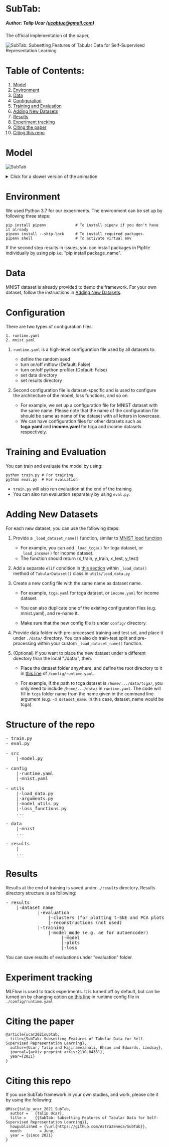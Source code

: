 # SubTab: 
##### Author: Talip Ucar (ucabtuc@gmail.com)

The official implementation of the paper, 

![SubTab: Subsetting Features of Tabular Data for Self-Supervised Representation Learning](https://arxiv.org/abs/2110.04361)

# Table of Contents:

1. [Model](#model)
2. [Environment](#environment)
3. [Data](#data)
4. [Configuration](#configuration)
5. [Training and Evaluation](#training-and-evaluation)
6. [Adding New Datasets](#adding-new-datasets)
7. [Results](#results)
8. [Experiment tracking](#experiment-tracking)
9. [Citing the paper](#citing-the-paper)
10. [Citing this repo](#citing-this-repo)


# Model

![SubTab](./assets/SubTab.gif)

<details>
  <summary>Click for a slower version of the animation</summary>

![SubTab](./assets/SubTab_slow.gif)

</details>


# Environment
We used Python 3.7 for our experiments. The environment can be set up by following three steps:

```
pip install pipenv             # To install pipenv if you don't have it already
pipenv install --skip-lock     # To install required packages. 
pipenv shell                   # To activate virtual env
```

If the second step results in issues, you can install packages in Pipfile individually by using pip i.e. "pip install package_name". 

# Data
MNIST dataset is already provided to demo the framework. For your own dataset, follow the instructions in [Adding New Datasets](#adding-new-datasets).

# Configuration
There are two types of configuration files:
```
1. runtime.yaml
2. mnist.yaml
```

1. ```runtime.yaml``` is a high-level configuration file used by all datasets to:

   - define the random seed
   - turn on/off mlflow (Default: False)
   - turn on/off python profiler (Default: False)
   - set data directory
   - set results directory

2. Second configuration file is dataset-specific and is used to configure the architecture of the model, loss functions, and so on. 

   - For example, we set up a configuration file for MNIST dataset with the same name. 
   Please note that the name of the configuration file should be same as name of the dataset with all letters in lowercase. 
   - We can have configuration files for other datasets such as **tcga.yaml** and **income.yaml** for tcga and income datasets respectively.



# Training and Evaluation
You can train and evaluate the model by using:

```
python train.py # For training
python eval.py  # For evaluation
```

   - ```train.py``` will also run evaluation at the end of the training. 
   - You can also run evaluation separately by using ```eval.py```.


# Adding New Datasets

For each new dataset, you can use the following steps:

1. Provide a ```_load_dataset_name()``` function, similar to [MNIST load function](https://github.com/AstraZeneca/SubTab/blob/2ef38963a86dfc216c927fed212ab045c4092a8e/utils/load_data.py#L174-L190)

   - For example, you can add ```_load_tcga()``` for tcga dataset, or ```_load_income()``` for income dataset. 
   - The function should return (x_train, y_train, x_test, y_test)

2. Add a separate ```elif``` condition in [this section](https://github.com/AstraZeneca/SubTab/blob/2ef38963a86dfc216c927fed212ab045c4092a8e/utils/load_data.py#L110-L112) within ```_load_data()``` method of ```TabularDataset()``` class in ```utils/load_data.py```

3. Create a new config file with the same name as dataset name.
   - For example, ```tcga.yaml``` for tcga dataset, or ```income.yaml``` for income dataset.
   - You can also duplicate one of the existing configuration files (e.g. mnist.yaml), and re-name it.

   - Make sure that the new config file is under ```config/``` directory.

4. Provide data folder with pre-processed training and test set, and place it under ```./data/``` directory. 
You can also do train-test split and pre-processing within your custom ```_load_dataset_name()``` function.

5. (Optional) If you want to place the new dataset under a different directory than the local "./data/", then:
   - Place the dataset folder anywhere, and define the root directory to it in [this line](https://github.com/AstraZeneca/SubTab/blob/2ef38963a86dfc216c927fed212ab045c4092a8e/config/runtime.yaml#L5)
of ```/config/runtime.yaml```. 

   - For example, if the path to tcga dataset is ```/home/.../data/tcga/```, 
   you only need to include ```/home/.../data/``` in ```runtime.yaml```. 
   The code will fill in ```tcga``` folder name from the name given in the command line argument
   (e.g. ```-d dataset_name```. In this case, dataset_name would be tcga).

# Structure of the repo
<pre>
- train.py
- eval.py

- src
    |-model.py
    
- config
    |-runtime.yaml
    |-mnist.yaml
    
- utils
    |-load_data.py
    |-arguments.py
    |-model_utils.py
    |-loss_functions.py
    ...
    
- data
    |-mnist
    ...
    
- results
    |
    ...
</pre>

# Results

Results at the end of training is saved under ```./results``` directory. Results directory structure is as following:

<pre>
- results
    |-dataset name
            |-evaluation
                |-clusters (for plotting t-SNE and PCA plots of embeddings)
                |-reconstructions (not used)
            |-training
                |-model_mode (e.g. ae for autoencoder)   
                     |-model
                     |-plots
                     |-loss
</pre>

You can save results of evaluations under "evaluation" folder. 


# Experiment tracking
MLFlow is used to track experiments. It is turned off by default, but can be turned on by changing option [on this line](https://github.com/AstraZeneca/SubTab/blob/2ef38963a86dfc216c927fed212ab045c4092a8e/config/runtime.yaml#L2) in 
runtime config file in ```./config/runtime.yaml```


# Citing the paper

```
@article{ucar2021subtab,
  title={SubTab: Subsetting Features of Tabular Data for Self-Supervised Representation Learning},
  author={Ucar, Talip and Hajiramezanali, Ehsan and Edwards, Lindsay},
  journal={arXiv preprint arXiv:2110.04361},
  year={2021}
}
```

# Citing this repo
If you use SubTab framework in your own studies, and work, please cite it by using the following:

```
@Misc{talip_ucar_2021_SubTab,
  author =   {Talip Ucar},
  title =    {{SubTab: Subsetting Features of Tabular Data for Self-Supervised Representation Learning}},
  howpublished = {\url{https://github.com/AstraZeneca/SubTab}},
  month        = June,
  year = {since 2021}
}
```
